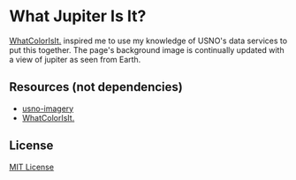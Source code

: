 # What Jupiter Is It?
[WhatColorIsIt](https://github.com/MarvinMenzerath/WhatColorIsIt)[.](http://marvinmenzerath.github.io/WhatColorIsIt/) inspired me to use my knowledge of USNO's data services to put this together. The page's background image is continually updated with a view of jupiter as seen from Earth.

## Resources (not dependencies)
- [usno-imagery](https://github.com/rthbound/usno-imagery)
- [WhatColorIsIt](https://github.com/MarvinMenzerath/WhatColorIsIt)[.](http://marvinmenzerath.github.io/WhatColorIsIt/)

## License
[MIT License](https://github.com/rthbound/WhatJupiterIsIt/blob/gh-pages/LICENSE)
